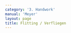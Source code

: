 ```yaml
---
category: '3. Handwork'
manual: 'Meyer'
layout: page
title: Flitting / Verfliegen
---
```


<link rel="import" href="/bower_components/polymer/polymer.html">
<link rel="import" href="shared-styles.html">

<dom-module id="{{ page.url | split:'/' | last | remove: '.html' }}-element">
  <template>
    <style include="shared-styles">
      :host {
        display: block;

        padding: 10px;
      }
    </style>

    <div class="card">

      <h1>{{ page.title }}</h1>


      <p>Transcription:</p>
      <blockquote><p>This happens thus: in the Onset or the middle of the work, when you cut at your opponent's opening and they go against you to catch your stroke in the air, then do not let their blade connect with your sword, but pull the stroke back in the air with a single motion to another opening. This work is very useful against an opponent who is only eager to chase your sword and not to harm your body.</p></blockquote>

    </div>
  </template>

  <script>
    Polymer({
      is: '{{ page.url | split:'/' | last | remove: '.html' }}-element',
    });
  </script>
</dom-module>
